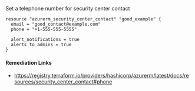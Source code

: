 
Set a telephone number for security center contact

```hcl
resource "azurerm_security_center_contact" "good_example" {
  email = "good_contact@example.com"
  phone = "+1-555-555-5555"
  
  alert_notifications = true
  alerts_to_admins = true
}
```

#### Remediation Links
 - https://registry.terraform.io/providers/hashicorp/azurerm/latest/docs/resources/security_center_contact#phone
        